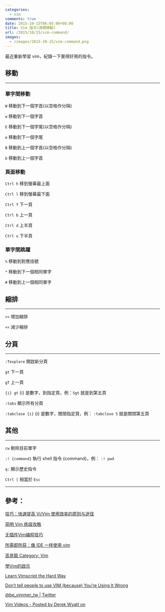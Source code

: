 ```yaml
---
categories:
  - vim
comments: true
date: 2015-10-15T06:05:00+08:00
title: Vim 指令(游標移動)
url: /2015/10/15/vim-command/
images:
  - /images/2015-10-15/vim-command.png
---
```


最近重新學習 vim，紀錄一下覺得好用的指令。

## 移動

----

### 單字間移動

`W` 移動到下一個字首(以空格作分隔)

`w` 移動到下一個字首

`E` 移動到下一個字尾(以空格作分隔)

`e` 移動到下一個字尾

`B` 移動到上一個字首(以空格作分隔)

`b` 移動到上一個字首

<!--more-->

### 頁面移動

`Ctrl h` 移到螢幕最上面

`Ctrl l` 移到螢幕最下面

`Ctrl f` 下一頁

`Ctrl b` 上一頁

`Ctrl d` 上半頁

`Ctrl u` 下半頁

### 單字間跳躍

`%` 移動到對應括號

`*` 移動到下一個相同單字

`#` 移動到上一個相同單字

## 縮排

----

`>>` 增加縮排

`<<` 減少縮排

## 分頁

----

`:Texplore` 開啟新分頁

`gt` 下一頁

`gT` 上一頁

`{i} gt` {i} 是數字，到指定頁，例：`5gt` 就是到第五頁

`:tabs` 顯示所有分頁

`:tabclose {i}` {i} 是數字，關閉指定頁，例： `:tabclose 5` 就是關閉第五頁

## 其他

----

`cw` 刪除目前單字

`:! {command}` 執行 shell 指令 {command}，例： `:! pwd`

`q:` 顯示歷史指令

`Ctrl [` 相當於 `Esc`

----

## 參考：

[技巧：快速提高 Vi/Vim 使用效率的原则与途径](https://www.ibm.com/developerworks/cn/linux/l-cn-tip-vim/)

[简明 Vim 练级攻略](http://coolshell.cn/articles/5426.html)

[无插件Vim编程技巧](http://coolshell.cn/articles/11312.html)

[所需即所获：像 IDE 一样使用 vim](https://github.com/yangyangwithgnu/use_vim_as_ide/blob/master/README.md)

[高見龍 Category: Vim](http://blog.eddie.com.tw/category/vim/)

[學Vim的啟示](http://enginechang.logdown.com/posts/296611-learn-something-from-learning-vim)

[Learn Vimscript the Hard Way](http://learnvimscriptthehardway.stevelosh.com)

[Don’t tell people to use VIM (because) You’re Using It Wrong](http://antjanus.com/blog/thoughts-and-opinions/use-vim/)

[@be_vimmer_tw | Twitter](https://twitter.com/be_vimmer_tw)

[Vim Videos - Posted by Derek Wyatt on](http://derekwyatt.org/vim/tutorials/)
